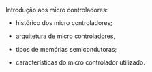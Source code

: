 Introdução aos micro controladores:

* histórico dos micro controladores;

* arquitetura de micro controladores,

* tipos de memórias semicondutoras;

* características do micro controlador utilizado.


